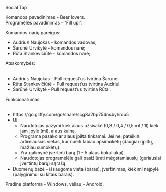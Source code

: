 Social Tap

Komandos pavadinimas - Beer lovers.<br>
Programėlės pavadinimas - “Fill up!”.<br>

Komandos narių pareigos:
<ul>
  <li>Audrius Naujokas - komandos vadovas;</li>
  <li>Šarūnė Urvikytė - komandos narė;</li>
  <li>Rūta Stankevičiūtė - komandos narė;</li>
</ul>
Atsakomybės:
<ul><br>
  <li>Audrius Naujokas - Pull request’us tvirtina Šarūnei.</li>
  <li>Rūta Stankevičiūtė - Pull request’us tvirtina Audriui.</li>
  <li>Šarūnė Urvikytė - Pull request’us tvirtina Rūtai.</li>
</ul>
Funkcionalumas:
<ul><br>
  <li>https://go.gliffy.com/go/share/scg8a2bp754nsbyhrdu5</li>
  <li>UI:
  <ul>
    <li>Naudotojas pažymi kiek alaus užsisakė (0,3 / 0,4 / 0,5 ml / 1l) kiek jam įpylė (ml), alaus kainą.</li>
    <li>Programa pasako ar alaus įpilta tinkamai. Jei ne, pateikia artimiausias vietas, kur nueiti labiau apsimokėtų (daugiau įpiltų, mažiau sumokėtų). </li>
    <li>Yra galimybė įvertinti barą (1 - 5 alaus bokaliukai). </li>
    <li>Naudotojas programėlėje gali pasižiūrėti mėgstamiausių (geriausiai įvertintų barų) sąrašą.</li>
  </ul>
  <li>Duomenų bazė - išsaugoma vieta (baras), įvertinimas, kiek ml neįpylė (palyginimui su kitais barais).</li>
</ul>

Pradinė platforma - Windows, vėliau - Android.
